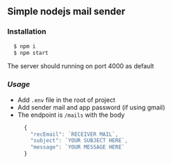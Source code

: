 ## Simple nodejs mail sender

### **Installation**
  ```js
    $ npm i
    $ npm start
  ```
  The server should running on port 4000 as default
### *Usage*
- Add `.env` file in the root of project
- Add sender mail and app password (if using gmail)
- The endpoint is `/mails` with the body
  ```js
    {
      "recEmail": `RECEIVER MAIL`,
      "subject": `YOUR SUBJECT HERE`,
      "message": `YOUR MESSAGE HERE`
    }
  ```
